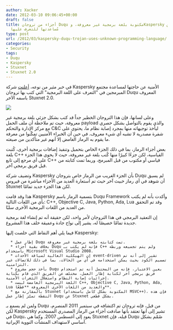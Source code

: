 ```yaml
---
author: Xacker
date: 2012-03-10 09:06:45+00:00
draft: false
title: أجزاء من تروجان Duqu مكتوبة بلغة برمجية غير معروفة، وKaspersky تطلب من المبرمجين
  مُساعدتها للتعرف عليها
type: post
url: /2012/03/kaspersky-duqu-trojan-uses-unknown-programming-language/
categories:
- Security
tags:
- Duqu
- Kaspersky
- Stuxnet
- Stuxnet 2.0
---
```


في خبر مثير من نوعه، [أعلنت](http://www.securelist.com/en/blog/667/The_Mystery_of_the_Duqu_Framework#page_top) شركة Kaspersky الأمنية عن حاجتها لمساعدة مجتمع المبرمجين في "التعرف على اللغة البرمجية" التي كتب بها تروجان Duqu المعروف باسمه الآخر Stuxnet 2.0.




[![](https://www.it-scoop.com/wp-content/uploads/2012/03/duqu_code.png)
](https://www.it-scoop.com/wp-content/uploads/2012/03/duqu_code.png)




وعلى لسانها، فإن هذا التروجان الخطير جداً قد كتب بشكل جزئي بلغة برمجية غير معروفة، حيث تم ملاحظة أن ملف الحمل payload والذي يقوم بالتواصل بشكل حصري مع مركز الإدارة والتحكم C&C ليأخذ توجيهاته منها بمجرد إصابة نظام ما، يحتوي على شفرة مصدرية لا تشبه أي شيء معروف. في حين أن الخبراء الأمنيين تمكّنوا من معرفة ما يقوم به الرماز الغامض إلا أنهم غير متأكدين من صيغته.




بعض أجزاء الرماز، بما في ذلك الجزء الخاص بتحميل وتنفيذ إضافات برمجية أخرى، كُتبت بلغة C++ القياسية، لكن جزءًا كبيرًا منها كُتب بلغة غير معروفة، حيث لا يحوي هذا الجزء على أي مرجع إلى تابع C++ قياسي أو مكتوب من قبل المبرمج، وربما تمت كتابته من قبل فريق برمجي آخر.




وتضيف شركة Kaspersky بأن الجزء الغريب من الرماز خاص بتروجان Duqu لم يسبق أن شوهد في أي رماز خبيث آخر حيث تم استعارة العديد من الأجزاء مباشرة من فيروس Stuxnet لكن هذا الجزء جديد تمامًا.




هذا وقد قامت Kaspersky بتسمية الرماز باسم Duqu Framework وأكدت بأنه لم يكتب بأي من اللغات التالية: C++, Objective C, Java, Python, Ada, Lua وقد تم التحقق من العديد من اللغات البرمجية الأخرى سلبًا.




إن التعقيد البرمجي في هذا التروجان لأمر واحد، لكن حقيقة أنه تم إنشاء لغة برمجية جديدة تمامًا خصيصًا له، يشير إلى نواح جادة وعميقة خلف هذا المشروع.




فيما يلي أهم النقاط التي خلصت إليها Kaspersky:






	  * إطار عمل Duqu تمت كتابته بلغة برمجية غير معروفة.
	  * بخلاف بقية أجزاء Duqu فإنه لم يكتب بـ C++ ولم يتم تجميعه وربطه باستخدام Microsoft Visual Studio 2008.
	  * إن الهيكلية العالية لسياقة الأحداث event-driven تشير إلى أنه تم تصميم الكود بحيث يمكن استخدامه في أي من الحالات، بما في ذلك للاتصالات غير التزامنية.
	  * بأخذ حجم مشروع Duqu بعين الاعتبار، فإنه من المحتمل أنه تم استخدام فريق برمجي آخر لكتابة إطار العمل، مختلف عن الفريق الذي قام بكتابة إجرائيات إصابة النظام واستغلال الثغرات الأمنية.
	  * اللغة البرمجية الغامضة ليست C++, Objective C, Java, Python, Ada, Lua والعديد من اللغات الأخرى المعروفة **قطعًا**.
	  * بالمقارنة مع Stuxnet (المكتوبة بشكل كامل باستخدام MSVC++)، فإن هذه النقطة تميّز إطار عمل Duqu عن Stuxnet بشكل قطعي.



ولمن لم يسمع بـ Duqu من قبل، فإنه تروجان تم اكتشافه في سبتمبر 2011 المنصرم، لكن Kaspersky تشير إلى أنها تعتقد بأنها صادفت أجزاء من الرماز المصدري المستخدم في Duqu، يعود إلى أغسطس 2007. وكما هي Stuxnet قبله، فإن Duqu صُمّم بشكل أساسي لاستهداف المنشآت النووية الإيرانية.
